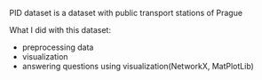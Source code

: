 PID dataset is a dataset with public transport stations of Prague

What I did with this dataset:
  -  preprocessing data
  -  visualization
  -  answering questions using visualization(NetworkX, MatPlotLib)
 